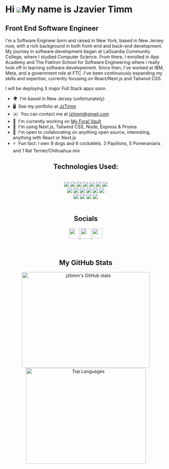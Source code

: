 Hi ![](https://user-images.githubusercontent.com/18350557/176309783-0785949b-9127-417c-8b55-ab5a4333674e.gif)My name is Jzavier Timm
====================================================================================================================================

Front End Software Engineer
-----------------

I'm a Software Engineer born and raised in New York, based in New Jersey now, with a rich background in both front-end and back-end development. My journey in software development began at LaGuardia Community College, where I studied Computer Science. From there, I enrolled in App Academy and The Flatiron School for Software Engineering where i really took off in learning software developement. Since then, I've worked at IBM, Meta, and a government role at FTC. I've been continuously expanding my skills and expertise, currently focusing on React/Next.js and Tailwind CSS.

I will be deploying 3 major Full Stack apps soon.

* 🌍  I'm based in New Jersey (unfortunately)
* 🖥️  See my portfolio at [JzTimm](http://www.jztimm.com)
* ✉️  You can contact me at [jztimm@gmail.com](mailto:jztimm@gmail.com)
* 🚀  I'm currently working on [My Foral Vault]([https://](https://flora-vault.vercel.app))
* 🧠  I'm using Next.js, Tailwind CSS, Node, Express & Prisma
* 🤝  I'm open to collaborating on anything open source, interesting, anything with React or Next.js
* ⚡  Fun fact: I own 9 dogs and 6 cockatiels. 3 Papillons, 5 Pomeranians and 1 Rat Terrier/Chihuahua mix

<div align="center">
  
##  Technologies Used: 

<br/>
  <img src="https://img.shields.io/badge/TypeScript-007ACC?style=for-the-badge&logo=typescript&logoColor=white" />
  <img src="https://img.shields.io/badge/JavaScript-323330?style=for-the-badge&logo=javascript&logoColor=F7DF1E" /> 
  <img src="https://img.shields.io/badge/Next-black?style=for-the-badge&logo=next.js&logoColor=white)"/>
  <img src="https://img.shields.io/badge/React-20232A?style=for-the-badge&logo=react&logoColor=61DAFB" />
  <img src="https://img.shields.io/badge/HTML5-E34F26?style=for-the-badge&logo=html5&logoColor=white" />
  <img src="https://img.shields.io/badge/CSS3-1572B6?style=for-the-badge&logo=css3&logoColor=white" /> 
  <img src="https://img.shields.io/badge/tailwindcss-%2338B2AC.svg?style=for-the-badge&logo=tailwind-css&logoColor=white"/>
<br/>
  <img src="https://img.shields.io/badge/node.js-6DA55F?style=for-the-badge&logo=node.js&logoColor=white" />
  <img src="https://img.shields.io/badge/express.js-%23404d59.svg?style=for-the-badge&logo=express&logoColor=%2361DAFB"/>
 <img src="https://img.shields.io/badge/postgres-%23316192.svg?style=for-the-badge&logo=postgresql&logoColor=white"/>

  <img src="https://img.shields.io/badge/Visual%20Studio%20Code-0078d7.svg?style=for-the-badge&logo=visual-studio-code&logoColor=white" /> 
  <img src="https://img.shields.io/badge/-mocha-%238D6748?style=for-the-badge&logo=mocha&logoColor=white" />
  <img src="https://img.shields.io/badge/chai-A30701?style=for-the-badge&logo=chai&logoColor=white" />
<br/>
<img src="https://img.shields.io/badge/figma-%23F24E1E.svg?style=for-the-badge&logo=figma&logoColor=white"/>
<img src="https://img.shields.io/badge/Canva-%2300C4CC.svg?style=for-the-badge&logo=Canva&logoColor=white"/>
  <img src="https://img.shields.io/badge/Heroku-430098?style=for-the-badge&logo=heroku&logoColor=white" />
<img src="https://img.shields.io/badge/vercel-%23000000.svg?style=for-the-badge&logo=vercel&logoColor=white"/>

<br/>
<br/>

## Socials

<p>
  <a href="https://www.github.com/jztimm" target="_blank" rel="noreferrer">
    <picture>
      <source media="(prefers-color-scheme: dark)" srcset="https://raw.githubusercontent.com/danielcranney/readme-generator/main/public/icons/socials/github-dark.svg" />
      <source media="(prefers-color-scheme: light)" srcset="https://raw.githubusercontent.com/danielcranney/readme-generator/main/public/icons/socials/github.svg" />
      <img src="https://raw.githubusercontent.com/danielcranney/readme-generator/main/public/icons/socials/github.svg" width="32" height="32" />
    </picture>
  </a>
  
  <a href="https://www.linkedin.com/in/jztimm/" target="_blank" rel="noreferrer">
    <picture>
      <source media="(prefers-color-scheme: dark)" srcset="https://raw.githubusercontent.com/danielcranney/readme-generator/main/public/icons/socials/linkedin-dark.svg" />
      <source media="(prefers-color-scheme: light)" srcset="https://raw.githubusercontent.com/danielcranney/readme-generator/main/public/icons/socials/linkedin.svg" />
        <img src="https://raw.githubusercontent.com/danielcranney/readme-generator/main/public/icons/socials/linkedin.svg" width="32" height="32" /
    </picture>
  </a>
  
  <a href="http://www.medium.com/@jztimm" target="_blank" rel="noreferrer">
    <picture>
      <source media="(prefers-color-scheme: dark)" srcset="https://raw.githubusercontent.com/danielcranney/readme-generator/main/public/icons/socials/medium-dark.svg" />
      <source media="(prefers-color-scheme: light)" srcset="https://raw.githubusercontent.com/danielcranney/readme-generator/main/public/icons/socials/medium.svg" />
      <img src="https://raw.githubusercontent.com/danielcranney/readme-generator/main/public/icons/socials/medium.svg" width="32" height="32" />
    </picture>
  </a>
</p>

<br/>

## My GitHub Stats

<div>
  <a href="http://www.github.com/jztimm">
    <img height="300px" width="400" src="https://github-readme-stats.vercel.app/api?username=jztimm&show_icons=true&hide=&count_private=true&title_color=0891b2&text_color=ffffff&icon_color=3382ed&bg_color=1c1917&hide_border=true&show_icons=true" alt="jztimm's GitHub stats" />
  </a>

  <a href="https://github.com/jztimm">
    <img height="300px" width="375" src="https://github-readme-stats.vercel.app/api/top-langs/?username=jztimm&layout=compact&langs_count=4&title_color=0891b2&text_color=ffffff&icon_color=3382ed&bg_color=1c1917&hide_border=true&locale=en&custom_title=Top%20%Languages" alt="Top Languages" />
  </a>
</div>

</div>
